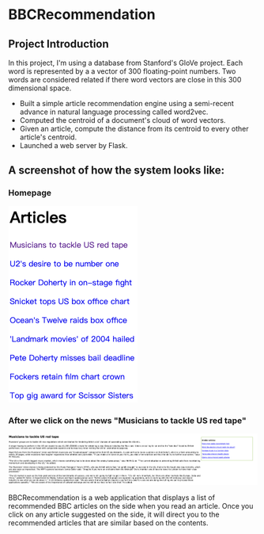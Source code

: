 # BBCRecommendation

## Project Introduction

In this project, I'm using a database from Stanford's GloVe project. Each word is represented by a a vector of 300 floating-point numbers. Two words are considered related if there word vectors are close in this 300 dimensional space.
- Built a simple article recommendation engine using a semi-recent advance in natural language processing called word2vec.
- Computed the centroid of a document's cloud of word vectors.
- Given an article, compute the distance from its centroid to every other article's centroid.
- Launched a web server by Flask.


## A screenshot of how the system looks like:

### Homepage
![](./static/screenshot.png)

### After we click on the news "Musicians to tackle US red tape"
![](./static/screenshot2.png)

BBCRecommendation is a web application that displays a list of recommended BBC articles on the side when you read an article. Once you click on any article suggested on the side, it will direct you to the recommended articles that are similar based on the contents.